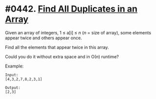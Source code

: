# #0442. [Find All Duplicates in an Array](https://leetcode.com/problems/find-all-duplicates-in-an-array/description/) 

Given an array of integers, 1 ≤ a[i] ≤ _n_ (_n_ = size of array), some elements appear twice and others appear once.

Find all the elements that appear twice in this array.

Could you do it without extra space and in O(_n_) runtime?

Example:  

    Input:
    [4,3,2,7,8,2,3,1]
    
    Output:
    [2,3]